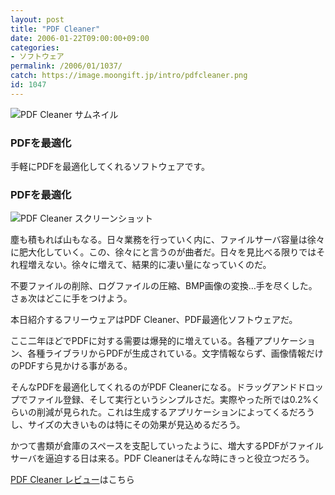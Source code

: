 ```yaml
---
layout: post
title: "PDF Cleaner"
date: 2006-01-22T09:00:00+09:00
categories:
- ソフトウェア
permalink: /2006/01/1037/
catch: https://image.moongift.jp/intro/pdfcleaner.png
id: 1047
---
```

 ![PDF Cleaner サムネイル](https://image.moongift.jp/intro/pdfcleaner.t.png "PDF Cleaner サムネイル")
  

### PDFを最適化
  
手軽にPDFを最適化してくれるソフトウェアです。  
<!--more-->  

### PDFを最適化
  

![PDF Cleaner スクリーンショット](https://image.moongift.jp/intro/pdfcleaner.png "PDF Cleaner スクリーンショット")

  

塵も積もれば山もなる。日々業務を行っていく内に、ファイルサーバ容量は徐々に肥大化していく。この、徐々にと言うのが曲者だ。日々を見比べる限りではそれ程増えない。徐々に増えて、結果的に凄い量になっていくのだ。

  

不要ファイルの削除、ログファイルの圧縮、BMP画像の変換…手を尽くした。さぁ次はどこに手をつけよう。

  

本日紹介するフリーウェアはPDF Cleaner、PDF最適化ソフトウェアだ。

  

ここ二年ほどでPDFに対する需要は爆発的に増えている。各種アプリケーション、各種ライブラリからPDFが生成されている。文字情報ならず、画像情報だけのPDFすら見かける事がある。

  

そんなPDFを最適化してくれるのがPDF Cleanerになる。ドラッグアンドドロップでファイル登録、そして実行というシンプルさだ。実際やった所では0.2%くらいの削減が見られた。これは生成するアプリケーションによってくるだろうし、サイズの大きいものは特にその効果が見込めるだろう。

  

かつて書類が倉庫のスペースを支配していったように、増大するPDFがファイルサーバを逼迫する日は来る。PDF Cleanerはそんな時にきっと役立つだろう。

  

[PDF Cleaner レビュー](http://oss.moongift.jp/review/i-1055.html)はこちら

